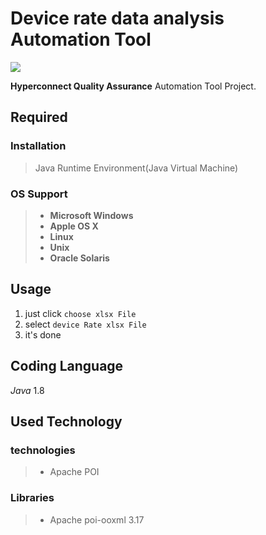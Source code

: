 # Device rate data analysis Automation Tool
<a href="https://github.com/owen151128/deviceRateAutomation"><img src="https://img.shields.io/badge/Latest%20Release-1.0-brightgreen.svg"/></a>

**Hyperconnect Quality Assurance** Automation Tool Project.

## Required
### Installation
> Java Runtime Environment(Java Virtual Machine)

### OS Support
>- **Microsoft Windows**
>- **Apple OS X**
>- **Linux**
>- **Unix**
>- **Oracle Solaris**

## Usage
1. just click `choose xlsx File`
2. select `device Rate xlsx File`
3. it's done

## Coding Language
*Java* 1.8

## Used Technology
### technologies
>- Apache POI

### Libraries
>- Apache poi-ooxml 3.17
